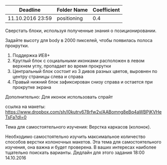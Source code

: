 ﻿Deadline         | Folder Name    | Coefficient
-----------------|----------------|--------------
11.10.2016 23:59 | positioning    | 0.4

Сверстать блоки, используя полученные знания о позиционировании.

Задайте высоту для body в 2000 пикселей, чтобы появилась полоса прокрутки.


1. Поддержка ИЕ8+
2. Круглый блок с социальными иконками расположен в левом верхнем углу, пропадает во время прокрутки
2. Центральный блок состоит из 3 дивов разных цветов, выровнен по центру страницы слева и справа
3. Правый нижний блок зафиксирован снизу справа и остается при прокрутке экрана

Дополнительно: Для иконок использовать спрайт

ссылка на макеты:
https://www.dropbox.com/sh/l0kutrv678rfw2v/AABomng8eBq4aWBPjKVHeTsFa?dl=0


Тема для самостоятельного изучения: Верстка каркасов (колонок).

Необходимо самостоятельно изучить максимальное количество способов верстки колоночных макетов. Эта тема для самостоятельного изучения, она важна и будет проверена. В ваших интересах наиболее тщательно поискать варианты.
Дедлайн для этого задания 18:00 14.10.2016
